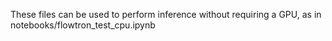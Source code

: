 These files can be used to perform inference without requiring a GPU, as in notebooks/flowtron_test_cpu.ipynb
